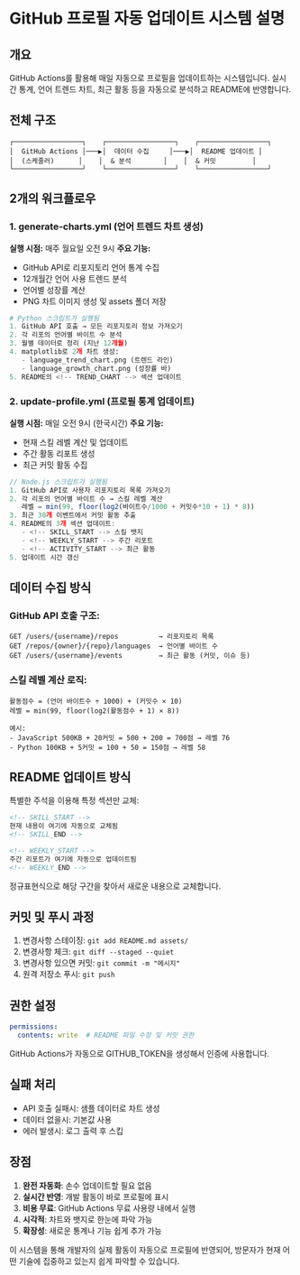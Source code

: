 # GitHub 프로필 자동 업데이트 시스템 설명

## 개요
GitHub Actions를 활용해 매일 자동으로 프로필을 업데이트하는 시스템입니다. 
실시간 통계, 언어 트렌드 차트, 최근 활동 등을 자동으로 분석하고 README에 반영합니다.

## 전체 구조

```
┌─────────────────┐    ┌─────────────────┐    ┌─────────────────┐
│  GitHub Actions │───▶│  데이터 수집     │───▶│  README 업데이트 │
│  (스케줄러)      │    │  & 분석        │    │  & 커밋         │
└─────────────────┘    └─────────────────┘    └─────────────────┘
```

## 2개의 워크플로우

### 1. generate-charts.yml (언어 트렌드 차트 생성)
**실행 시점:** 매주 월요일 오전 9시
**주요 기능:**
- GitHub API로 리포지토리 언어 통계 수집
- 12개월간 언어 사용 트렌드 분석
- 언어별 성장률 계산
- PNG 차트 이미지 생성 및 assets 폴더 저장

```python
# Python 스크립트가 실행됨
1. GitHub API 호출 → 모든 리포지토리 정보 가져오기
2. 각 리포의 언어별 바이트 수 분석
3. 월별 데이터로 정리 (지난 12개월)
4. matplotlib로 2개 차트 생성:
   - language_trend_chart.png (트렌드 라인)
   - language_growth_chart.png (성장률 바)
5. README의 <!-- TREND_CHART --> 섹션 업데이트
```

### 2. update-profile.yml (프로필 통계 업데이트) 
**실행 시점:** 매일 오전 9시 (한국시간)
**주요 기능:**
- 현재 스킬 레벨 계산 및 업데이트
- 주간 활동 리포트 생성  
- 최근 커밋 활동 수집

```javascript
// Node.js 스크립트가 실행됨
1. GitHub API로 사용자 리포지토리 목록 가져오기
2. 각 리포의 언어별 바이트 수 → 스킬 레벨 계산
   레벨 = min(99, floor(log2(바이트수/1000 + 커밋수*10 + 1) * 8))
3. 최근 30개 이벤트에서 커밋 활동 추출
4. README의 3개 섹션 업데이트:
   - <!-- SKILL_START --> 스킬 뱃지
   - <!-- WEEKLY_START --> 주간 리포트  
   - <!-- ACTIVITY_START --> 최근 활동
5. 업데이트 시간 갱신
```

## 데이터 수집 방식

### GitHub API 호출 구조:
```
GET /users/{username}/repos          → 리포지토리 목록
GET /repos/{owner}/{repo}/languages  → 언어별 바이트 수
GET /users/{username}/events         → 최근 활동 (커밋, 이슈 등)
```

### 스킬 레벨 계산 로직:
```
활동점수 = (언어 바이트수 ÷ 1000) + (커밋수 × 10)
레벨 = min(99, floor(log2(활동점수 + 1) × 8))

예시:
- JavaScript 500KB + 20커밋 = 500 + 200 = 700점 → 레벨 76
- Python 100KB + 5커밋 = 100 + 50 = 150점 → 레벨 58
```

## README 업데이트 방식

특별한 주석을 이용해 특정 섹션만 교체:

```markdown
<!-- SKILL_START -->
현재 내용이 여기에 자동으로 교체됨
<!-- SKILL_END -->

<!-- WEEKLY_START -->  
주간 리포트가 여기에 자동으로 업데이트됨
<!-- WEEKLY_END -->
```

정규표현식으로 해당 구간을 찾아서 새로운 내용으로 교체합니다.

## 커밋 및 푸시 과정

1. 변경사항 스테이징: `git add README.md assets/`
2. 변경사항 체크: `git diff --staged --quiet`  
3. 변경사항 있으면 커밋: `git commit -m "메시지"`
4. 원격 저장소 푸시: `git push`

## 권한 설정

```yaml
permissions:
  contents: write  # README 파일 수정 및 커밋 권한
```

GitHub Actions가 자동으로 GITHUB_TOKEN을 생성해서 인증에 사용합니다.

## 실패 처리

- API 호출 실패시: 샘플 데이터로 차트 생성
- 데이터 없을시: 기본값 사용
- 에러 발생시: 로그 출력 후 스킵

## 장점

1. **완전 자동화**: 손수 업데이트할 필요 없음
2. **실시간 반영**: 개발 활동이 바로 프로필에 표시
3. **비용 무료**: GitHub Actions 무료 사용량 내에서 실행
4. **시각적**: 차트와 뱃지로 한눈에 파악 가능
5. **확장성**: 새로운 통계나 기능 쉽게 추가 가능

이 시스템을 통해 개발자의 실제 활동이 자동으로 프로필에 반영되어, 
방문자가 현재 어떤 기술에 집중하고 있는지 쉽게 파악할 수 있습니다.
